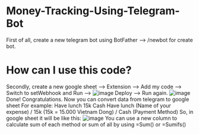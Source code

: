 # Money-Tracking-Using-Telegram-Bot
First of all, create a new telegram bot using BotFather --> /newbot for create bot.
# How can I use this code?
Secondly, create a new google sheet --> Extension --> Add my code --> Switch to setWebhook and Run --> 
![image](https://github.com/datheobc123/Money-Tracking-Using-Telegram-Bot/assets/142462660/ac1e54b1-3501-4791-af2e-d54567567f73)
Deploy --> Run again.
![image](https://github.com/datheobc123/Money-Tracking-Using-Telegram-Bot/assets/142462660/c05fe959-a489-468a-8d5c-73e2ee0dd01f)
Done! Congratulations.
Now you can convert data from telegram to google sheet
For example: Have lunch 15k Cash
Have lunch (Name of your expense) / 15k (15k = 15.000 Vietnam Dong) / Cash (Payment Method)
So, in google sheet it will be like this:
![image](https://github.com/datheobc123/Money-Tracking-Using-Telegram-Bot/assets/142462660/50fb7de5-cd46-428f-b812-1168ca5b842c)
You can use a new column to calculate sum of each method or sum of all by using =Sum() or =Sumifs()
